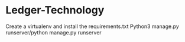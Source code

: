 # Ledger-Technology
Create a virtualenv and install the requirements.txt 
Python3 manage.py runserver/python manage.py runserver
